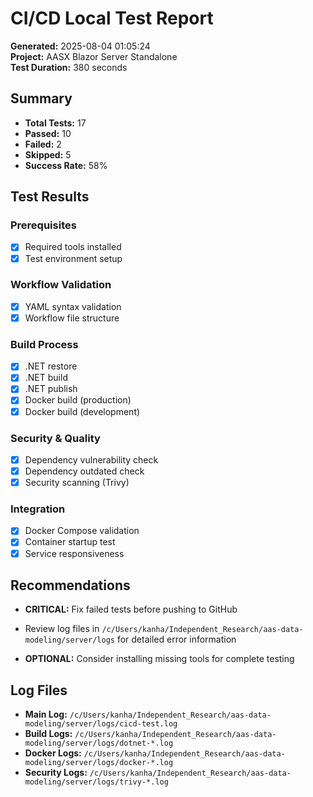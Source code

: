 # CI/CD Local Test Report

**Generated:** 2025-08-04 01:05:24  
**Project:** AASX Blazor Server Standalone  
**Test Duration:** 380 seconds

## Summary

- **Total Tests:** 17
- **Passed:** 10
- **Failed:** 2
- **Skipped:** 5
- **Success Rate:** 58%

## Test Results

### Prerequisites
- [x] Required tools installed
- [x] Test environment setup

### Workflow Validation
- [x] YAML syntax validation
- [x] Workflow file structure

### Build Process
- [x] .NET restore
- [x] .NET build
- [x] .NET publish
- [x] Docker build (production)
- [x] Docker build (development)

### Security & Quality
- [x] Dependency vulnerability check
- [x] Dependency outdated check
- [x] Security scanning (Trivy)

### Integration
- [x] Docker Compose validation
- [x] Container startup test
- [x] Service responsiveness

## Recommendations

- **CRITICAL:** Fix failed tests before pushing to GitHub
- Review log files in `/c/Users/kanha/Independent_Research/aas-data-modeling/server/logs` for detailed error information

- **OPTIONAL:** Consider installing missing tools for complete testing

## Log Files

- **Main Log:** `/c/Users/kanha/Independent_Research/aas-data-modeling/server/logs/cicd-test.log`
- **Build Logs:** `/c/Users/kanha/Independent_Research/aas-data-modeling/server/logs/dotnet-*.log`
- **Docker Logs:** `/c/Users/kanha/Independent_Research/aas-data-modeling/server/logs/docker-*.log`
- **Security Logs:** `/c/Users/kanha/Independent_Research/aas-data-modeling/server/logs/trivy-*.log`

